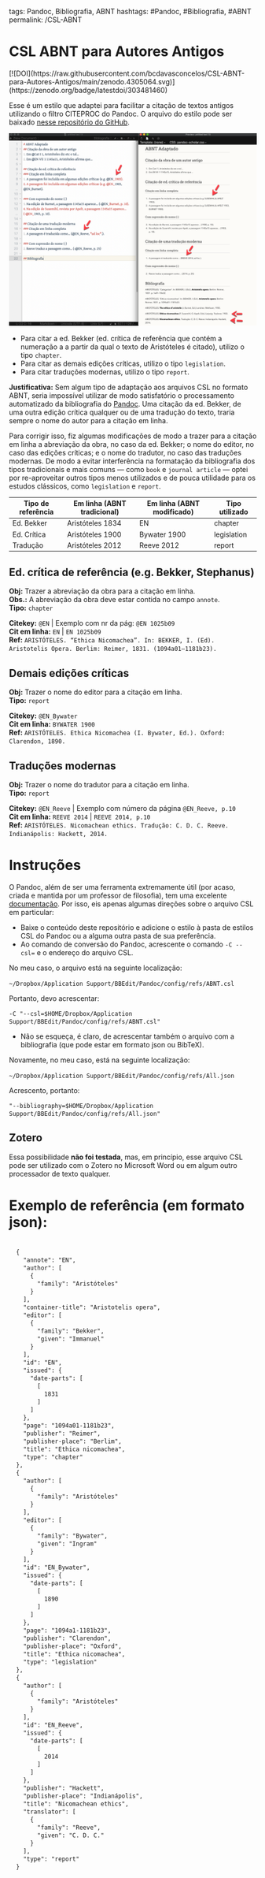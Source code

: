 tags: Pandoc, Bibliografia, ABNT
hashtags: #Pandoc, #Bibliografia, #ABNT
permalink: /CSL-ABNT

# CSL ABNT para Autores Antigos
<script src="prism.js"></script>


<p style="text-align:left">[![DOI](https://raw.githubusercontent.com/bcdavasconcelos/CSL-ABNT-para-Autores-Antigos/main/zenodo.4305064.svg)](https://zenodo.org/badge/latestdoi/303481460)</p>

Esse é um estilo que adaptei para facilitar a citação de textos antigos utilizando o filtro CITEPROC do Pandoc. O arquivo do estilo pode ser baixado [nesse repositório do GitHub](https://github.com/bcdavasconcelos/CSL-ABNT-para-Autores-Antigos).


![Esq: fonte | Dir: versão renderizada](./img/__biblio.png)

- Para citar a ed. Bekker (ed. crítica de referência que contém a numeração a a partir da qual o texto de Aristóteles é citado), utilizo o tipo `chapter`.
- Para citar as demais edições críticas, utilizo o tipo `legislation`.
- Para citar traduções modernas, utilizo o tipo `report`.

**Justificativa:** Sem algum tipo de adaptação aos arquivos CSL no formato ABNT, seria impossível utilizar de modo satisfatório o processamento automatizado da bibliografia do [Pandoc](https://pandoc.org/MANUAL.html#citation-rendering). Uma citação da ed. Bekker, de uma outra edição crítica qualquer ou de uma tradução do texto, traria sempre o nome do autor para a citação em linha.

Para corrigir isso, fiz algumas modificações de modo a trazer para a citação em linha a abreviação da obra, no caso da ed. Bekker; o nome do editor, no caso das edições críticas; e o nome do tradutor, no caso das traduções modernas. De modo a evitar interferência na formatação da bibliografia dos tipos tradicionais e mais comuns — como `book` e `journal article` — optei por re-aproveitar outros tipos menos utilizados e de pouca utilidade para os estudos clássicos, como `legislation` e `report`.


| Tipo de referência | Em linha (ABNT tradicional) | Em linha (ABNT modificado) | Tipo utilizado |
| ------------------ | ------------------------ | ------------------------- | -------------- |
| Ed. Bekker         | Aristóteles 1834         | EN                        | chapter        |
| Ed. Crítica        | Aristóteles 1900         | Bywater 1900              | legislation    |
| Tradução           | Aristóteles 2012         | Reeve 2012                | report         |


## Ed. crítica de referência (e.g. Bekker, Stephanus)
**Obj:** Trazer a abreviação da obra para a citação em linha.  
**Obs.:** A abreviação da obra deve estar contida no campo `annote`.  
**Tipo:** `chapter`  

**Citekey:** `@EN` | Exemplo com nr da pág: `@EN 1025b09`  
**Cit em linha:** `EN` | `EN 1025b09`  
**Ref:** `ARISTÓTELES. “Ethica Nicomachea”. In: BEKKER, I. (Ed). Aristotelis Opera. Berlim: Reimer, 1831. (1094a01–1181b23).`   


## Demais edições críticas
**Obj:** Trazer o nome do editor para a citação em linha.  
**Tipo:** `report`  

**Citekey:** `@EN_Bywater`  
**Cit em linha:** `BYWATER 1900`   
**Ref:** `ARISTÓTELES. Ethica Nicomachea (I. Bywater, Ed.). Oxford: Clarendon, 1890.`  

## Traduções modernas
**Obj:** Trazer o nome do tradutor para a citação em linha.  
**Tipo:** `report`  

**Citekey:** `@EN_Reeve` | Exemplo com número da página `@EN_Reeve, p.10`   
**Cit em linha:** `REEVE 2014` | `REEVE 2014, p.10`  
**Ref:** `ARISTÓTELES. Nicomachean ethics. Tradução: C. D. C. Reeve. Indianápolis: Hackett, 2014.`

# Instruções

O Pandoc, além de ser uma ferramenta extremamente útil (por acaso, criada e mantida por um professor de filosofia), tem uma excelente [documentação](https://pandoc.org/MANUAL.html). Por isso, eis apenas algumas direções sobre o arquivo CSL em particular:


- Baixe o conteúdo deste repositório e adicione o estilo à pasta de estilos CSL do Pandoc ou a alguma outra pasta de sua preferência.
- Ao comando de conversão do Pandoc, acrescente o comando `-C --csl=` e o endereço do arquivo CSL.  

No meu caso, o arquivo está na seguinte localização:  

 `~/Dropbox/Application Support/BBEdit/Pandoc/config/refs/ABNT.csl`

Portanto, devo acrescentar:

```language-bash
-C "--csl=$HOME/Dropbox/Application Support/BBEdit/Pandoc/config/refs/ABNT.csl"
```

- Não se esqueça, é claro, de acrescentar também o arquivo com a bibliografia (que pode estar em formato json ou BibTeX).

Novamente, no meu caso, está na seguinte localização:

`~/Dropbox/Application Support/BBEdit/Pandoc/config/refs/All.json`

Acrescento, portanto:

```language-bash
"--bibliography=$HOME/Dropbox/Application Support/BBEdit/Pandoc/config/refs/All.json"
```

## Zotero

Essa possibilidade **não foi testada**, mas, em princípio, esse arquivo CSL pode ser utilizado com o Zotero no Microsoft Word ou em algum outro processador de texto qualquer.


# Exemplo de referência (em formato json):

```language-json  

  {
    "annote": "EN",
    "author": [
      {
        "family": "Aristóteles"
      }
    ],
    "container-title": "Aristotelis opera",
    "editor": [
      {
        "family": "Bekker",
        "given": "Immanuel"
      }
    ],
    "id": "EN",
    "issued": {
      "date-parts": [
        [
          1831
        ]
      ]
    },
    "page": "1094a01-1181b23",
    "publisher": "Reimer",
    "publisher-place": "Berlim",
    "title": "Ethica nicomachea",
    "type": "chapter"
  },
  {
    "author": [
      {
        "family": "Aristóteles"
      }
    ],
    "editor": [
      {
        "family": "Bywater",
        "given": "Ingram"
      }
    ],
    "id": "EN_Bywater",
    "issued": {
      "date-parts": [
        [
          1890
        ]
      ]
    },
    "page": "1094a1-1181b23",
    "publisher": "Clarendon",
    "publisher-place": "Oxford",
    "title": "Ethica nicomachea",
    "type": "legislation"
  },
  {
    "author": [
      {
        "family": "Aristóteles"
      }
    ],
    "id": "EN_Reeve",
    "issued": {
      "date-parts": [
        [
          2014
        ]
      ]
    },
    "publisher": "Hackett",
    "publisher-place": "Indianápolis",
    "title": "Nicomachean ethics",
    "translator": [
      {
        "family": "Reeve",
        "given": "C. D. C."
      }
    ],
    "type": "report"
  }
```
